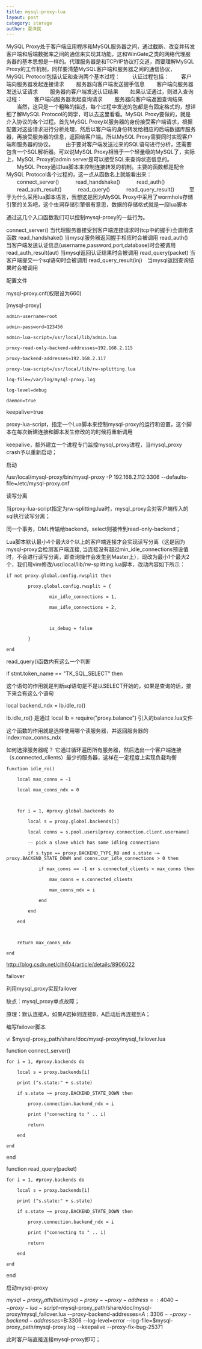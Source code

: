 ```yaml
---
title: mysql-proxy-lua
layout: post
category: storage
author: 夏泽民
---
```

MySQL Proxy处于客户端应用程序和MySQL服务器之间，通过截断、改变并转发客户端和后端数据库之间的通信来实现其功能，这和WinGate之类的网络代理服务器的基本思想是一样的。代理服务器是和TCP/IP协议打交道，而要理解MySQL Proxy的工作机制，同样要清楚MySQL客户端和服务器之间的通信协议，MySQL Protocol包括认证和查询两个基本过程：
　　认证过程包括：
　　客户端向服务器发起连接请求
　　服务器向客户端发送握手信息
　　客户端向服务器发送认证请求
　　服务器向客户端发送认证结果
　　如果认证通过，则进入查询过程：
　　客户端向服务器发起查询请求
　　服务器向客户端返回查询结果
　　当然，这只是一个粗略的描述，每个过程中发送的包都是有固定格式的，想详细了解MySQL Protocol的同学，可以去这里看看。MySQL Proxy要做的，就是介入协议的各个过程。首先MySQL Proxy以服务器的身份接受客户端请求，根据配置对这些请求进行分析处理，然后以客户端的身份转发给相应的后端数据库服务器，再接受服务器的信息，返回给客户端。所以MySQL Proxy需要同时实现客户端和服务器的协议。
　　由于要对客户端发送过来的SQL语句进行分析，还需要包含一个SQL解析器。可以说MySQL Proxy相当于一个轻量级的MySQL了，实际上，MySQL Proxy的admin server是可以接受SQL来查询状态信息的。
　　MySQL Proxy通过lua脚本来控制连接转发的机制。主要的函数都是配合MySQL Protocol各个过程的，这一点从函数名上就能看出来：
　　connect_server()   
　　read_handshake()   
　　read_auth()   
　　read_auth_result()   
　　read_query()   
　　read_query_result()  
　　至于为什么采用lua脚本语言，我想这是因为MySQL Proxy中采用了wormhole存储引擎的关系吧，这个虫洞存储引擎很有意思，数据的存储格式就是一段lua脚本
<!-- more -->
通过这几个入口函数我们可以控制mysql-proxy的一些行为。

connect_server()          当代理服务器接受到客户端连接请求时(tcp中的握手)会调用该函数
read_handshake()        当mysql服务器返回握手相应时会被调用
read_auth()　　           当客户端发送认证信息(username,password,port,database)时会被调用
read_auth_result(aut)  当mysql返回认证结果时会被调用
read_query(packet)      当客户端提交一个sql语句时会被调用
read_query_result(inj)　当mysql返回查询结果时会被调用

配置文件

mysql-proxy.cnf(权限设为660)

 [mysql-proxy]

    admin-username=root

    admin-password=123456

    admin-lua-script=/usr/local/lib/admin.lua

    proxy-read-only-backend-addresses=192.168.2.115

    proxy-backend-addresses=192.168.2.117

    proxy-lua-script=/usr/local/lib/rw-splitting.lua

    log-file=/var/log/mysql-proxy.log

    log-level=debug

    daemon=true

keepalive=true


proxy-lua-script，指定一个Lua脚本来控制mysql-proxy的运行和设置，这个脚本在每次新建连接和脚本发生修改的的时候将重新调用

keepalive，额外建立一个进程专门监控mysql_proxy进程，当mysql_proxy crash予以重新启动；



启动

/usr/local/mysql-proxy/bin/mysql-proxy -P 192.168.2.112:3306 --defaults-file=/etc/mysql-proxy.cnf



读写分离

当proxy-lua-script指定为rw-splitting.lua时，mysql_proxy会对客户端传入的sql执行读写分离；

同一个事务，DML传输给backend，select则被传到read-only-backend；

Lua脚本默认最小4个最大8个以上的客户端连接才会实现读写分离（这是因为mysql-proxy会检测客户端连接, 当连接没有超过min_idle_connections预设值时，不会进行读写分离，即查询操作会发生到Master上），现改为最小1个最大2个，我们用vim修改/usr/local/lib/rw-splitting.lua脚本，改动内容如下所示：

    if not proxy.global.config.rwsplit then

            proxy.global.config.rwsplit = {

                    min_idle_connections = 1,

                    max_idle_connections = 2,

   

                    is_debug = false

            }

    end

 

read_query()函数内有这么一个判断

if stmt.token_name == "TK_SQL_SELECT" then 

这个语句的作用就是判断sql语句是不是以SELECT开始的，如果是查询的话，接下来会有这么个语句

local backend_ndx = lb.idle_ro() 

lb.idle_ro() 是通过 local lb = require("proxy.balance") 引入的balance.lua文件

这个函数的作用就是选择使用哪个读服务器，并返回服务器的index:max_conns_ndx

如何选择服务器呢？ 它通过循环遍历所有服务器，然后选出一个客户端连接（s.connected_clients）最少的服务器，这样在一定程度上实现负载均衡

    function idle_ro()  

        local max_conns = -1 

        local max_conns_ndx = 0 

     

        for i = 1, #proxy.global.backends do 

            local s = proxy.global.backends[i] 

            local conns = s.pool.users[proxy.connection.client.username] 

            -- pick a slave which has some idling connections 

            if s.type == proxy.BACKEND_TYPE_RO and s.state ~= proxy.BACKEND_STATE_DOWN and conns.cur_idle_connections > 0 then 

                if max_conns == -1 or s.connected_clients < max_conns then 

                    max_conns = s.connected_clients 

                    max_conns_ndx = i 

                end 

            end

        end 

     

        return max_conns_ndx 

    end

http://blog.csdn.net/clh604/article/details/8906022




failover

利用mysql_proxy实现failover

缺点：mysql_proxy单点故障；

原理：默认连接A，如果A宕掉则连接B，A启动后再连接到A；


编写failover脚本

vi $mysql-proxy_path/share/doc/mysql-proxy/mysql_failover.lua

function connect_server()

    for i = 1, #proxy.backends do

        local s = proxy.backends[i]

        print ("s.state:" + s.state)

        if s.state ~= proxy.BACKEND_STATE_DOWN then

            proxy.connection.backend_ndx = i

            print ("connecting to " .. i)

            return

        end

    end

end


function read_query(packet)

    for i = 1, #proxy.backends do

        local s = proxy.backends[i]

        print ("s.state:" + s.state)

        if s.state ~= proxy.BACKEND_STATE_DOWN then

            proxy.connection.backend_ndx = i

            print ("connecting to " .. i)

            return

        end

    end

end


启动mysql-proxy

$mysql-proxy_path/bin/mysql-proxy --proxy-address=:4040 --proxy-lua-script=$mysql-proxy_path/share/doc/mysql-proxy/mysql_failover.lua --proxy-backend-addresses=$A:3306 --proxy-backend-addresses=$B:3306 --log-level=error  --log-file=$mysql-proxy_path/mysql-proxy.log --keepalive --proxy-fix-bug-25371

此时客户端直接连接mysql-proxy即可；

